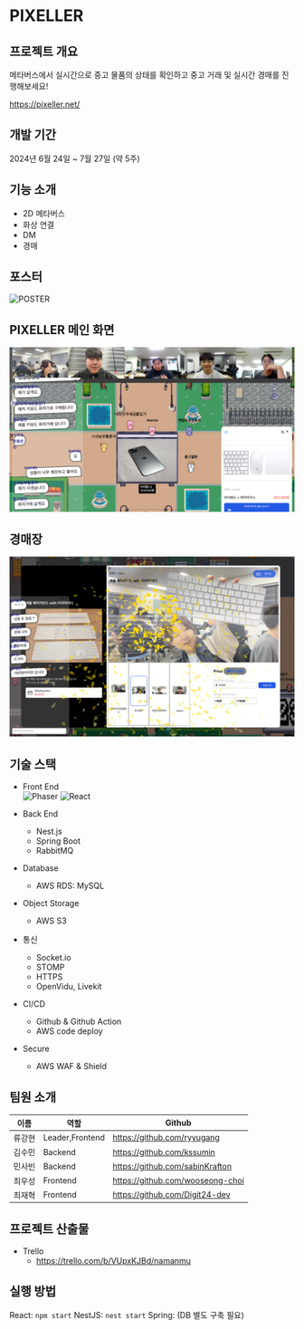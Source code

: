 # PIXELLER

## 프로젝트 개요
메타버스에서 실시간으로 중고 물품의 상태를 확인하고 중고 거래 및 실시간 경매를 진행해보세요!

https://pixeller.net/

## 개발 기간
2024년 6월 24일 ~ 7월 27일 (약 5주)

## 기능 소개

- 2D 메타버스
- 화상 연결
- DM
- 경매

## 포스터

<img src="./img/POSTER.png" alt="POSTER">

## PIXELLER 메인 화면

<img src="./img/픽셀러 UI.png">

## 경매장

<img src="./img/경매장 사진.png">

## 기술 스택
- Front End
    <br>
    <img alt="Phaser" src="https://img.shields.io/badge/Phaser-C2EEFA">
    <img alt="React" src ="https://img.shields.io/badge/React-61DAFB.svg?&style=for-the-badge&logo=React&logoColor=white"/>

- Back End
    - Nest.js
    - Spring Boot
    - RabbitMQ

- Database
    - AWS RDS: MySQL

- Object Storage
    - AWS S3

- 통신
    - Socket.io
    - STOMP
    - HTTPS
    - OpenVidu, Livekit
    
- CI/CD
    - Github & Github Action
    - AWS code deploy

- Secure
    - AWS WAF & Shield

## 팀원 소개

|이름   |역할               |Github                             |
|-------|------------------|-----------------------------------|
|류강현 |Leader,Frontend    |https://github.com/ryyugang        |
|김수민 |Backend            |https://github.com/kssumin         |
|민사빈 |Backend            |https://github.com/sabinKrafton    |
|최우성 |Frontend           |https://github.com/wooseong-choi   |
|최재혁 |Frontend           |https://github.com/Digit24-dev     |

## 프로젝트 산출물

- Trello
    - https://trello.com/b/VUpxKJBd/namanmu

## 실행 방법

React: `npm start`
NestJS: `nest start`
Spring:
(DB 별도 구축 필요)